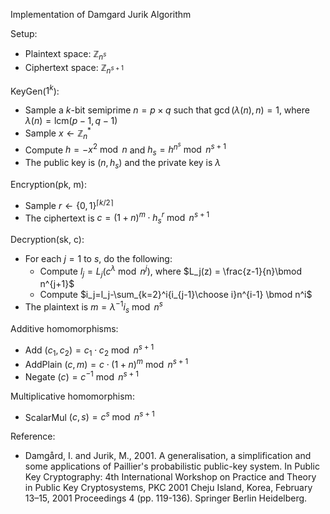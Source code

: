 Implementation of Damgard Jurik Algorithm

Setup:
- Plaintext space: $\mathbb{Z}_{n^s}$
- Ciphertext space: $\mathbb{Z}_{n^{s+1}}$

KeyGen($1^k$):

- Sample a $k$-bit semiprime $n = p \times q$ such that $\gcd(\lambda(n), n)=1$, where $\lambda(n) = \text{lcm}(p-1,q-1)$
- Sample $x \gets \mathbb{Z}_n^*$
- Compute $h = -x^2 \bmod n$ and $h_s = h^{n^s} \bmod n^{s+1}$
- The public key is $(n, h_s)$ and the private key is $\lambda$

Encryption(pk, m):

- Sample $r \gets \{0,1\}^{\lceil k/2 \rceil}$
- The ciphertext is $c = (1+n)^m \cdot h_s^r \bmod n^{s+1}$

Decryption(sk, c):

- For each $j=1$ to $s$, do the following:
  - Compute $l_j = L_j(c^\lambda \bmod n^j)$, where $L_j(z) = \frac{z-1}{n}\bmod n^{j+1}$
  - Compute $i_j=l_j-\sum_{k=2}^i{i_{j-1}\choose i}n^{i-1} \bmod n^i$
- The plaintext is $m=\lambda^{-1}i_s \bmod n^s$


Additive homomorphisms:

- Add $(c_1, c_2) = c_1 \cdot c_2 \bmod n^{s+1}$
- AddPlain $(c, m) = c \cdot (1+n)^m \bmod n^{s+1}$
- Negate $(c) = c^{-1} \bmod n^{s+1}$

Multiplicative homomorphism:

- ScalarMul $(c, s) = c^s \bmod n^{s+1}$

Reference:

- Damgård, I. and Jurik, M., 2001. A generalisation, a simplification and some applications of Paillier's probabilistic public-key system. In Public Key Cryptography: 4th International Workshop on Practice and Theory in Public Key Cryptosystems, PKC 2001 Cheju Island, Korea, February 13–15, 2001 Proceedings 4 (pp. 119-136). Springer Berlin Heidelberg.
